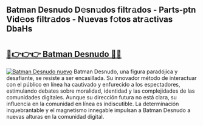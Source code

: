 ## Batman Desnudo D𝚎sn𝚞dos filtr𝚊dos - Parts-ptn Vid𝚎os filtr𝚊dos - N𝚞evas f𝚘tos atr𝚊ctivas DbaHs

# <h2><a href="http://mbd7nj8.tromn.icu/?c=Batman+Desnudo">🔗👉👉👉 Batman Desnudo 🔗🔗</a></h2>

[![Batman Desnudo nuevo](https://i.imgur.com/pEAQMta.gif)](http://mbd7nj8.tromn.icu/?c=Batman+Desnudo)
Batman Desnudo, una figura paradójica y desafiante, se resiste a ser encasillada. Su innovador método de interactuar con el público en línea ha cautivado y enfurecido a los espectadores, estimulando debates sobre moralidad, identidad y las complejidades de las comunidades digitales. Aunque su dirección futura no está clara, su influencia en la comunidad en línea es indiscutible. La determinación inquebrantable y el magnetismo innegable impulsan a Batman Desnudo a nuevas alturas en la comunidad digital.
